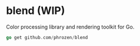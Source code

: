 
# blend (WIP)

Color processing library and rendering toolkit for Go.

```go
go get github.com/phrozen/blend
```



